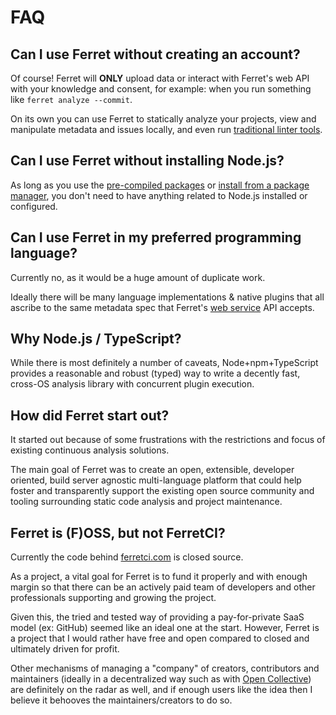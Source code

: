 # FAQ

## Can I use Ferret without creating an account?

Of course! Ferret will **ONLY** upload data or interact with Ferret's web
API with your knowledge and consent, for example: when you
run something like `ferret analyze --commit`.

On its own you can use Ferret to statically analyze your projects,
view and manipulate metadata and issues locally,
and even run [traditional linter tools](editor/).

## Can I use Ferret without installing Node.js?

As long as you use the [pre-compiled packages](start/#installing-manually) or
[install from a package manager](start/#installation), you
don't need to have anything related to Node.js installed or configured.

## Can I use Ferret in my preferred programming language?

Currently no, as it would be a huge amount of duplicate work.

Ideally there will be many language implementations & native plugins that all ascribe to
the same metadata spec that Ferret's [web service](https://ferretci.com) API accepts.

## Why Node.js / TypeScript?

While there is most definitely a number of caveats, Node+npm+TypeScript provides a reasonable
and robust (typed) way to write a decently fast, cross-OS analysis library with concurrent plugin execution.

## How did Ferret start out?

It started out because of some frustrations with the restrictions and
focus of existing continuous analysis solutions.

The main goal of Ferret was to create an open, extensible, developer oriented,
build server agnostic multi-language platform that could help foster and transparently support the existing
open source community and tooling surrounding static code analysis and project maintenance.

## Ferret is (F)OSS, but not FerretCI?

Currently the code behind [ferretci.com](https://ferretci.com) is closed source.

As a project, a vital goal for Ferret is to fund it properly and with enough
margin so that there can be an actively paid team of developers and other
professionals supporting and growing the project.

Given this, the tried and tested way of providing a pay-for-private SaaS model (ex: GitHub)
seemed like an ideal one at the start. However, Ferret is a project
that I would rather have free and open compared to closed and ultimately driven for profit.

Other mechanisms of managing a "company" of creators, contributors and maintainers (ideally in a decentralized way
such as with [Open Collective](https://opencollective.com)) are definitely on the radar as well, and if enough users like the idea then
I believe it behooves the maintainers/creators to do so.
